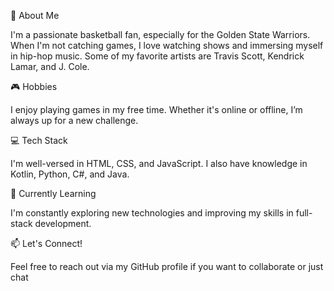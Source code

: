 🏀 About Me

I'm a passionate basketball fan, especially for the Golden State Warriors. When I'm not catching games, I love watching shows and immersing myself in hip-hop music. Some of my favorite artists are Travis Scott, Kendrick Lamar, and J. Cole.

🎮 Hobbies

I enjoy playing games in my free time. Whether it's online or offline, I’m always up for a new challenge.

💻 Tech Stack

I'm well-versed in HTML, CSS, and JavaScript. I also have knowledge in Kotlin, Python, C#, and Java.

🌱 Currently Learning

I'm constantly exploring new technologies and improving my skills in full-stack development.

📫 Let's Connect!

Feel free to reach out via my GitHub profile if you want to collaborate or just chat

